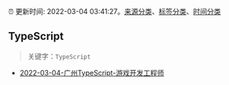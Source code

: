:alarm_clock: 更新时间: 2022-03-04 03:41:27。[来源分类](../README.md)、[标签分类](../TAGS.md)、[时间分类](../TIMELINE.md)

## TypeScript


> 关键字：`TypeScript`



- [2022-03-04-广州TypeScript-游戏开发工程师](https://www.v2ex.com/t/837872) 